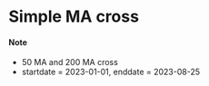 # Simple MA cross


#### Note 

* 50 MA and 200 MA cross
* startdate = 2023-01-01, enddate = 2023-08-25  